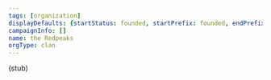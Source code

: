 ```yaml
---
tags: [organization]
displayDefaults: {startStatus: founded, startPrefix: founded, endPrefix: disbanded, endStatus: disbanded}
campaignInfo: []
name: the Redpeaks
orgType: clan
---
```

(stub)